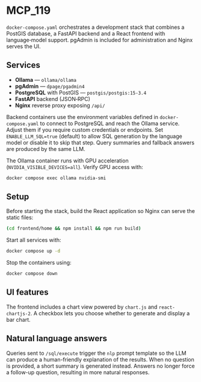 # MCP_119

`docker-compose.yaml` orchestrates a development stack that combines a PostGIS
database, a FastAPI backend and a React frontend with language‑model support.
pgAdmin is included for administration and Nginx serves the UI.

## Services

- **Ollama** — `ollama/ollama`
- **pgAdmin** — `dpage/pgadmin4`
- **PostgreSQL** with PostGIS — `postgis/postgis:15-3.4`
- **FastAPI** backend (JSON‑RPC)
- **Nginx** reverse proxy exposing `/api/`

Backend containers use the environment variables defined in
`docker-compose.yaml` to connect to PostgreSQL and reach the Ollama service.
Adjust them if you require custom credentials or endpoints. Set
`ENABLE_LLM_SQL=true` (default) to allow SQL generation by the language model or
disable it to skip that step. Query summaries and fallback answers are produced
by the same LLM.

The Ollama container runs with GPU acceleration (`NVIDIA_VISIBLE_DEVICES=all`).
Verify GPU access with:

```bash
docker compose exec ollama nvidia-smi
```

## Setup

Before starting the stack, build the React application so Nginx can serve the
static files:

```bash
(cd frontend/home && npm install && npm run build)
```

Start all services with:

```bash
docker compose up -d
```

Stop the containers using:

```bash
docker compose down
```

## UI features

The frontend includes a chart view powered by `chart.js` and `react-chartjs-2`.
A checkbox lets you choose whether to generate and display a bar chart.

## Natural language answers

Queries sent to `/sql/execute` trigger the `nlp` prompt template so the LLM can
produce a human-friendly explanation of the results. When no question is
provided, a short summary is generated instead. Answers no longer force a
follow-up question, resulting in more natural responses.
